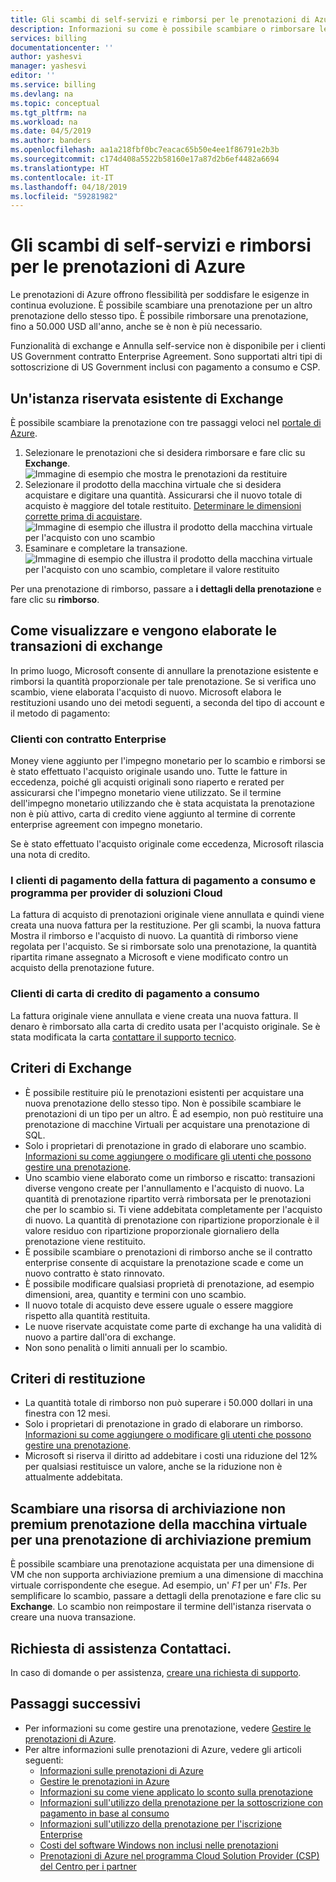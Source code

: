 ```yaml
---
title: Gli scambi di self-servizi e rimborsi per le prenotazioni di Azure | Microsoft Docs
description: Informazioni su come è possibile scambiare o rimborsare le prenotazioni di Azure.
services: billing
documentationcenter: ''
author: yashesvi
manager: yashesvi
editor: ''
ms.service: billing
ms.devlang: na
ms.topic: conceptual
ms.tgt_pltfrm: na
ms.workload: na
ms.date: 04/5/2019
ms.author: banders
ms.openlocfilehash: aa1a218fbf0bc7eacac65b50e4ee1f86791e2b3b
ms.sourcegitcommit: c174d408a5522b58160e17a87d2b6ef4482a6694
ms.translationtype: HT
ms.contentlocale: it-IT
ms.lasthandoff: 04/18/2019
ms.locfileid: "59281982"
---
```

# <a name="self-service-exchanges-and-refunds-for-azure-reservations"></a>Gli scambi di self-servizi e rimborsi per le prenotazioni di Azure

Le prenotazioni di Azure offrono flessibilità per soddisfare le esigenze in continua evoluzione. È possibile scambiare una prenotazione per un altro prenotazione dello stesso tipo. È possibile rimborsare una prenotazione, fino a 50.000 USD all'anno, anche se è non è più necessario.

Funzionalità di exchange e Annulla self-service non è disponibile per i clienti US Government contratto Enterprise Agreement. Sono supportati altri tipi di sottoscrizione di US Government inclusi con pagamento a consumo e CSP.

## <a name="exchange-an-existing-reserved-instance"></a>Un'istanza riservata esistente di Exchange

È possibile scambiare la prenotazione con tre passaggi veloci nel [portale di Azure](https://portal.azure.com/#blade/Microsoft_Azure_Reservations/ReservationsBrowseBlade).

1. Selezionare le prenotazioni che si desidera rimborsare e fare clic su **Exchange**.  
    ![Immagine di esempio che mostra le prenotazioni da restituire](./media/billing-azure-reservations-self-service-exchange-and-refund/exchange-refund-return.png)
2. Selezionare il prodotto della macchina virtuale che si desidera acquistare e digitare una quantità. Assicurarsi che il nuovo totale di acquisto è maggiore del totale restituito. [Determinare le dimensioni corrette prima di acquistare](../virtual-machines/windows/prepay-reserved-vm-instances.md#determine-the-right-vm-size-before-you-buy).  
    ![Immagine di esempio che illustra il prodotto della macchina virtuale per l'acquisto con uno scambio](./media/billing-azure-reservations-self-service-exchange-and-refund/exchange-refund-select-purchase.png)
3. Esaminare e completare la transazione.  
    ![Immagine di esempio che illustra il prodotto della macchina virtuale per l'acquisto con uno scambio, completare il valore restituito](./media/billing-azure-reservations-self-service-exchange-and-refund/exchange-refund-confirm-exchange.png)

Per una prenotazione di rimborso, passare a **i dettagli della prenotazione** e fare clic su **rimborso**.

## <a name="how-return-and-exchange-transactions-are-processed"></a>Come visualizzare e vengono elaborate le transazioni di exchange

In primo luogo, Microsoft consente di annullare la prenotazione esistente e rimborsi la quantità proporzionale per tale prenotazione. Se si verifica uno scambio, viene elaborata l'acquisto di nuovo. Microsoft elabora le restituzioni usando uno dei metodi seguenti, a seconda del tipo di account e il metodo di pagamento:

### <a name="enterprise-agreement-customers"></a>Clienti con contratto Enterprise

Money viene aggiunto per l'impegno monetario per lo scambio e rimborsi se è stato effettuato l'acquisto originale usando uno. Tutte le fatture in eccedenza, poiché gli acquisti originali sono riaperto e rerated per assicurarsi che l'impegno monetario viene utilizzato. Se il termine dell'impegno monetario utilizzando che è stata acquistata la prenotazione non è più attivo, carta di credito viene aggiunto al termine di corrente enterprise agreement con impegno monetario.

Se è stato effettuato l'acquisto originale come eccedenza, Microsoft rilascia una nota di credito.

### <a name="pay-as-you-go-invoice-payment-customers-and-cloud-solution-provider-program"></a>I clienti di pagamento della fattura di pagamento a consumo e programma per provider di soluzioni Cloud

La fattura di acquisto di prenotazioni originale viene annullata e quindi viene creata una nuova fattura per la restituzione. Per gli scambi, la nuova fattura Mostra il rimborso e l'acquisto di nuovo. La quantità di rimborso viene regolata per l'acquisto. Se si rimborsate solo una prenotazione, la quantità ripartita rimane assegnato a Microsoft e viene modificato contro un acquisto della prenotazione future.

### <a name="pay-as-you-go-credit-card-customers"></a>Clienti di carta di credito di pagamento a consumo

La fattura originale viene annullata e viene creata una nuova fattura. Il denaro è rimborsato alla carta di credito usata per l'acquisto originale. Se è stata modificata la carta [contattare il supporto tecnico](https://portal.azure.com/#blade/Microsoft_Azure_Support/HelpAndSupportBlade/newsupportrequest).

## <a name="exchange-policies"></a>Criteri di Exchange

- È possibile restituire più le prenotazioni esistenti per acquistare una nuova prenotazione dello stesso tipo. Non è possibile scambiare le prenotazioni di un tipo per un altro. È ad esempio, non può restituire una prenotazione di macchine Virtuali per acquistare una prenotazione di SQL.
- Solo i proprietari di prenotazione in grado di elaborare uno scambio. [Informazioni su come aggiungere o modificare gli utenti che possono gestire una prenotazione](https://docs.microsoft.com/azure/billing/billing-manage-reserved-vm-instance#add-or-change-users-who-can-manage-a-reservation).
- Uno scambio viene elaborato come un rimborso e riscatto: transazioni diverse vengono create per l'annullamento e l'acquisto di nuovo. La quantità di prenotazione ripartito verrà rimborsata per le prenotazioni che per lo scambio si. Ti viene addebitata completamente per l'acquisto di nuovo. La quantità di prenotazione con ripartizione proporzionale è il valore residuo con ripartizione proporzionale giornaliero della prenotazione viene restituito.
- È possibile scambiare o prenotazioni di rimborso anche se il contratto enterprise consente di acquistare la prenotazione scade e come un nuovo contratto è stato rinnovato.
- È possibile modificare qualsiasi proprietà di prenotazione, ad esempio dimensioni, area, quantity e termini con uno scambio.
- Il nuovo totale di acquisto deve essere uguale o essere maggiore rispetto alla quantità restituita.
- Le nuove riservate acquistate come parte di exchange ha una validità di nuovo a partire dall'ora di exchange.
- Non sono penalità o limiti annuali per lo scambio.

## <a name="refund-policies"></a>Criteri di restituzione

- La quantità totale di rimborso non può superare i 50.000 dollari in una finestra con 12 mesi.
- Solo i proprietari di prenotazione in grado di elaborare un rimborso. [Informazioni su come aggiungere o modificare gli utenti che possono gestire una prenotazione](billing-manage-reserved-vm-instance.md#add-or-change-users-who-can-manage-a-reservation).
- Microsoft si riserva il diritto ad addebitare i costi una riduzione del 12% per qualsiasi restituisce un valore, anche se la riduzione non è attualmente addebitata.

## <a name="exchange-a-non-premium-storage-vm-reservation-for-a-premium-storage-reservation"></a>Scambiare una risorsa di archiviazione non premium prenotazione della macchina virtuale per una prenotazione di archiviazione premium

È possibile scambiare una prenotazione acquistata per una dimensione di VM che non supporta archiviazione premium a una dimensione di macchina virtuale corrispondente che esegue. Ad esempio, un' _F1_ per un' _F1s_. Per semplificare lo scambio, passare a dettagli della prenotazione e fare clic su **Exchange**. Lo scambio non reimpostare il termine dell'istanza riservata o creare una nuova transazione.

## <a name="need-help-contact-us"></a>Richiesta di assistenza Contattaci.

In caso di domande o per assistenza, [creare una richiesta di supporto](https://portal.azure.com/#blade/Microsoft_Azure_Support/HelpAndSupportBlade/newsupportrequest).

## <a name="next-steps"></a>Passaggi successivi

- Per informazioni su come gestire una prenotazione, vedere [Gestire le prenotazioni di Azure](billing-manage-reserved-vm-instance.md).
- Per altre informazioni sulle prenotazioni di Azure, vedere gli articoli seguenti:
    - [Informazioni sulle prenotazioni di Azure](billing-save-compute-costs-reservations.md)
    - [Gestire le prenotazioni in Azure](billing-manage-reserved-vm-instance.md)
    - [Informazioni su come viene applicato lo sconto sulla prenotazione](billing-understand-vm-reservation-charges.md)
    - [Informazioni sull'utilizzo della prenotazione per la sottoscrizione con pagamento in base al consumo](billing-understand-reserved-instance-usage.md)
    - [Informazioni sull'utilizzo della prenotazione per l'iscrizione Enterprise](billing-understand-reserved-instance-usage-ea.md)
    - [Costi del software Windows non inclusi nelle prenotazioni](billing-reserved-instance-windows-software-costs.md)
    - [Prenotazioni di Azure nel programma Cloud Solution Provider (CSP) del Centro per i partner](/partner-center/azure-reservations)
